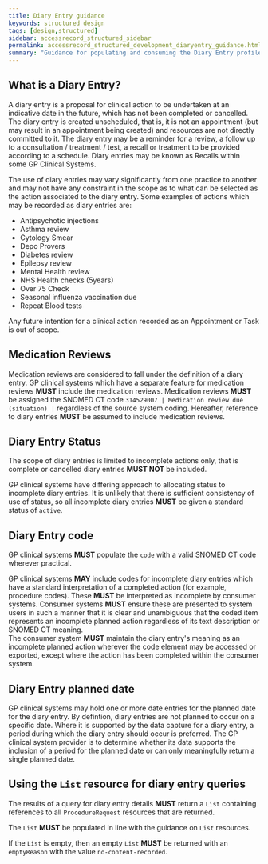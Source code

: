```yaml
---
title: Diary Entry guidance
keywords: structured design
tags: [design,structured]
sidebar: accessrecord_structured_sidebar
permalink: accessrecord_structured_development_diaryentry_guidance.html
summary: "Guidance for populating and consuming the Diary Entry profile"
---
```


## What is a Diary Entry?

A diary entry is a proposal for clinical action to be undertaken at an indicative date in the future, which has not been completed or cancelled. 
The diary entry is created unscheduled, that is, it is not an appointment (but may result in an appointment being created) and resources are not directly committed to it. 
The diary entry may be a reminder for a review, a follow up to a consultation / treatment / test, a recall or treatment to be provided according to a schedule.
Diary entries may be known as Recalls within some GP Clinical Systems.

The use of diary entries may vary significantly from one practice to another and may not have any constraint in the scope as to what can be selected as the action associated to the diary entry.
Some examples of actions which may be recorded as diary entries are:

- Antipsychotic injections
- Asthma review
- Cytology Smear
- Depo Provers 
- Diabetes review
- Epilepsy review
- Mental Health review
- NHS Health checks (5years)
- Over 75 Check
- Seasonal influenza vaccination due 
- Repeat Blood tests 

Any future intention for a clinical action recorded as an Appointment or Task is out of scope.

## Medication Reviews

Medication reviews are considered to fall under the definition of a diary entry.
GP clinical systems which have a separate feature for medication reviews **MUST** include the medication reviews.
Medication reviews **MUST** be assigned the SNOMED CT code <code>314529007 | Medication review due (situation) |</code> regardless of the source system coding.
Hereafter, reference to diary entries **MUST** be assumed to include medication reviews.

## Diary Entry Status

The scope of diary entries is limited to incomplete actions only, that is complete or cancelled diary entries **MUST NOT** be included.

GP clinical systems have differing approach to allocating status to incomplete diary entries.
It is unlikely that there is sufficient consistency of use of status, so all incomplete diary entries **MUST** be given a standard status of <code>active</code>.

## Diary Entry code

GP clinical systems **MUST** populate the <code>code</code> with a valid SNOMED CT code wherever practical.

GP clinical systems **MAY** include codes for incomplete diary entries which have a standard interpretation of a completed action (for example, procedure codes).
These **MUST** be interpreted as incomplete by consumer systems.
Consumer systems **MUST** ensure these are presented to system users in such a manner that it is clear and unambiguous that the coded item represents an incomplete planned action regardless of its text description or SNOMED CT meaning.  
The consumer system **MUST** maintain the diary entry's meaning as an incomplete planned action wherever the code element may be accessed or exported, except where the action has been completed within the consumer system.

## Diary Entry planned date

GP clinical systems may hold one or more date entries for the planned date for the diary entry. 
By defintion, diary entries are not planned to occur on a specific date.
Where it is supported by the data capture for a diary entry, a period during which the diary entry should occur is preferred.
The GP clinical system provider is to determine whether its data supports the inclusion of a period for the planned date or can only meaningfully return a single planned date.

## Using the `List` resource for diary entry queries

The results of a query for diary entry details **MUST** return a `List` containing references to all `ProcedureRequest` resources that are returned.

The `List` **MUST** be populated in line with the guidance on `List` resources.

If the `List` is empty, then an empty `List` **MUST** be returned with an `emptyReason` with the value `no-content-recorded`.
